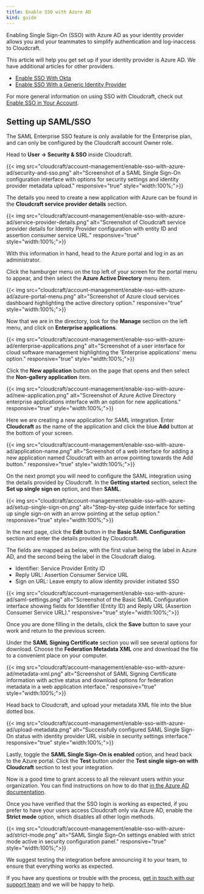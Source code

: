 ```yaml
---
title: Enable SSO with Azure AD
kind: guide
---
```


Enabling Single Sign-On (SSO) with Azure AD as your identity provider allows you and your teammates to simplify authentication and log-inaccess to Cloudcraft.

This article will help you get set up if your identity provider is Azure AD. We have additional articles for other providers.

- [Enable SSO With Okta][1]
- [Enable SSO With a Generic Identity Provider][2]

For more general information on using SSO with Cloudcraft, check out [Enable SSO in Your Account][3].

## Setting up SAML/SSO

<section class="alert alert-info">
  <p>The SAML Enterprise SSO feature is only available for the Enterprise plan, and can only be configured by the Cloudcraft account Owner role.</p>
</section>

Head to **User → Security & SSO** inside Cloudcraft.

{{< img src="cloudcraft/account-management/enable-sso-with-azure-ad/security-and-sso.png" alt="Screenshot of a SAML Single Sign-On configuration interface with options for security settings and identity provider metadata upload." responsive="true" style="width:100%;">}}

The details you need to create a new application with Azure can be found in the **Cloudcraft service provider details** section.

{{< img src="cloudcraft/account-management/enable-sso-with-azure-ad/service-provider-details.png" alt="Screenshot of Cloudcraft service provider details for Identity Provider configuration with entity ID and assertion consumer service URL." responsive="true" style="width:100%;">}}

With this information in hand, head to the Azure portal and log in as an administrator.

Click the hamburger menu on the top left of your screen for the portal menu to appear, and then select the **Azure Active Directory** menu item.

{{< img src="cloudcraft/account-management/enable-sso-with-azure-ad/azure-portal-menu.png" alt="Screenshot of Azure cloud services dashboard highlighting the active directory option." responsive="true" style="width:100%;">}}

Now that we are in the directory, look for the **Manage** section on the left menu, and click on **Enterprise applications**.

{{< img src="cloudcraft/account-management/enable-sso-with-azure-ad/enterprise-applications.png" alt="Screenshot of a user interface for cloud software management highlighting the 'Enterprise applications' menu option." responsive="true" style="width:100%;">}}

Click the **New application** button on the page that opens and then select the **Non-gallery application** item.

{{< img src="cloudcraft/account-management/enable-sso-with-azure-ad/new-application.png" alt="Screenshot of Azure Active Directory enterprise applications interface with an option for new applications." responsive="true" style="width:100%;">}}

Here we are creating a new application for SAML integration. Enter **Cloudcraft** as the name of the application and click the blue **Add** button at the bottom of your screen.

{{< img src="cloudcraft/account-management/enable-sso-with-azure-ad/application-name.png" alt="Screenshot of a web interface for adding a new application named Cloudcraft with an arrow pointing towards the Add button." responsive="true" style="width:100%;">}}

On the next prompt you will need to configure the SAML integration using the details provided by Cloudcraft. In the **Getting started** section, select the **Set up single sign on** option, and then **SAML**.

{{< img src="cloudcraft/account-management/enable-sso-with-azure-ad/setup-single-sign-on.png" alt="Step-by-step guide interface for setting up single sign-on with an arrow pointing at the setup option." responsive="true" style="width:100%;">}}

In the next page, click the **Edit** button in the **Basic SAML Configuration** section and enter the details provided by Cloudcraft.

The fields are mapped as below, with the first value being the label in Azure AD, and the second being the label in the Cloudcraft dialog.

- Identifier: Service Provider Entity ID
- Reply URL: Assertion Consumer Service URL
- Sign on URL: Leave empty to allow identity provider initiated SSO

{{< img src="cloudcraft/account-management/enable-sso-with-azure-ad/saml-settings.png" alt="Screenshot of the Basic SAML Configuration interface showing fields for Identifier (Entity ID) and Reply URL (Assertion Consumer Service URL)." responsive="true" style="width:100%;">}}

Once you are done filling in the details, click the **Save** button to save your work and return to the previous screen.

Under the **SAML Signing Certificate** section you will see several options for download. Choose the **Federation Metadata XML** one and download the file to a convenient place on your computer.

{{< img src="cloudcraft/account-management/enable-sso-with-azure-ad/metadata-xml.png" alt="Screenshot of SAML Signing Certificate information with active status and download options for federation metadata in a web application interface." responsive="true" style="width:100%;">}}

Head back to Cloudcraft, and upload your metadata XML file into the blue dotted box.

{{< img src="cloudcraft/account-management/enable-sso-with-azure-ad/upload-metadata.png" alt="Successfully configured SAML Single Sign-On status with identity provider URL visible in security settings interface." responsive="true" style="width:100%;">}}

Lastly, toggle the **SAML Single Sign-On is enabled** option, and head back to the Azure portal. Click the **Test** button under the **Test single sign-on with Cloudcraft** section to test your integration.

Now is a good time to grant access to all the relevant users within your organization. You can find instructions on how to do that [in the Azure AD documentation][4].

Once you have verified that the SSO login is working as expected, if you prefer to have your users access Cloudcraft only via Azure AD, enable the **Strict mode** option, which disables all other login methods.

{{< img src="cloudcraft/account-management/enable-sso-with-azure-ad/strict-mode.png" alt="SAML Single Sign-On settings enabled with strict mode active in security configuration panel." responsive="true" style="width:100%;">}}

We suggest testing the integration before announcing it to your team, to ensure that everything works as expected.

If you have any questions or trouble with the process, [get in touch with our support team][5] and we will be happy to help.

[1]: https://help.cloudcraft.co/article/89-enable-sso-with-okta
[2]: https://help.cloudcraft.co/article/91-enable-sso-with-generic-idp
[3]: https://help.cloudcraft.co/article/88-enable-sso
[4]: https://docs.microsoft.com/en-us/azure/active-directory/manage-apps/assign-user-or-group-access-portal
[5]: https://app.cloudcraft.co/support
